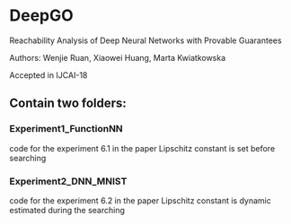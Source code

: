 # DeepGO
Reachability Analysis of Deep Neural Networks with Provable Guarantees

Authors: Wenjie Ruan, Xiaowei Huang, Marta Kwiatkowska

Accepted in IJCAI-18

## Contain two folders:

### Experiment1_FunctionNN 
code for the experiment 6.1 in the paper Lipschitz constant is set before searching

### Experiment2_DNN_MNIST
code for the experiment 6.2 in the paper Lipschitz constant is dynamic estimated during the searching